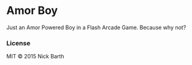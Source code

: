 # Amor Boy

Just an Amor Powered Boy in a Flash Arcade Game. Because why not?

### License

MIT &copy; 2015 Nick Barth
